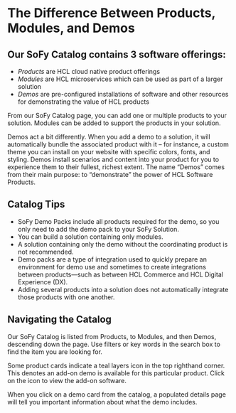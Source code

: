 # **The Difference Between Products, Modules, and Demos**

## **Our SoFy Catalog contains 3 software offerings:**
   * *Products* are HCL cloud native product offerings 
   * *Modules* are HCL microservices which can be used as part of a larger solution
   * *Demos* are pre-configured installations of software and other resources for demonstrating the value of HCL products

From our SoFy Catalog page, you can add one or multiple products to your solution. Modules can be added to support the products in your solution. 

Demos act a bit differently. When you add a demo to a solution, it will automatically bundle the associated product with it – for instance, a custom theme you can install on your website with specific colors, fonts, and styling. Demos install scenarios and content into your product for you to experience them to their fullest, richest extent. The name “Demos” comes from their main purpose: to “demonstrate” the power of HCL Software Products.


## **Catalog Tips**
 * SoFy Demo Packs include all products required for the demo, so you only need to add the demo pack to your SoFy Solution.
 * You can build a solution containing only modules.
 * A solution containing only the demo without the coordinating product is not recommended.
 * Demo packs are a type of integration used to quickly prepare an environment for demo use and sometimes to create integrations between products—such as between HCL Commerce and HCL Digital Experience (DX).
 * Adding several products into a solution does not automatically integrate those products with one another.


## **Navigating the Catalog**
Our SoFy Catalog is listed from Products, to Modules, and then Demos, descending down the page. Use filters or key words in the search box to find the item you are looking for.

Some product cards indicate a teal layers icon in the top righthand corner. This denotes an add-on demo is available for this particular product. Click on the icon to view the add-on software.

When you click on a demo card from the catalog, a populated details page will tell you important information about what the demo includes.
